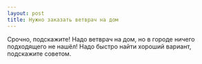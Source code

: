 ```yaml
---
layout: post 
title: Нужно заказать ветврач на дом 
--- 
```

Срочно, подскажите! Надо ветврач на дом, но в городе ничего подходящего не нашёл! Надо быстро найти хороший вариант, подскажите советом.